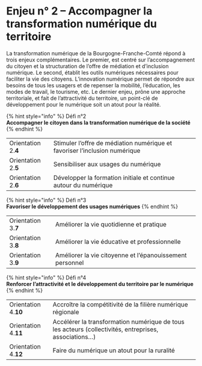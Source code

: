 # Enjeu n° 2 – Accompagner la transformation numérique du territoire

La transformation numérique de la Bourgogne-Franche-Comté répond à trois enjeux complémentaires. Le premier, est centré sur l’accompagnement du citoyen et la structuration de l’offre de médiation et d’inclusion numérique. Le second, établit les outils numériques nécessaires pour faciliter la vie des citoyens. L’innovation numérique permet de répondre aux besoins de tous les usagers et de repenser la mobilité, l’éducation, les modes de travail, le tourisme, etc. Le dernier enjeu, prône une approche territoriale, et fait de l’attractivité du territoire, un point-clé de développement pour le numérique soit un atout pour la réalité.

{% hint style="info" %}
Défi n°2  
**Accompagner le citoyen dans la transformation numérique de la société**
{% endhint %}

|  |  |
| :--- | :--- |
| Orientation 2.**4** | Stimuler l’offre de médiation numérique et favoriser l’inclusion numérique |
| Orientation 2.**5** | Sensibiliser aux usages du numérique |
| Orientation 2.**6** | Développer la formation initiale et continue autour du numérique |

{% hint style="info" %}
Défi n°3  
**Favoriser le développement des usages numériques**
{% endhint %}

|  |  |
| :--- | :--- |
| Orientation 3.**7** | Améliorer la vie quotidienne et pratique |
| Orientation 3.**8** | Améliorer la vie éducative et professionnelle |
| Orientation 3.**9** | Améliorer la vie citoyenne et l’épanouissement personnel |

{% hint style="info" %}
Défi n°4  
**Renforcer l’attractivité et le développement du territoire par le numérique**
{% endhint %}

|  |  |
| :--- | :--- |
| Orientation 4.**10** | Accroître la compétitivité de la filière numérique régionale |
| Orientation 4.**11** | Accélérer la transformation numérique de tous les acteurs \(collectivités, entreprises, associations…\) |
| Orientation 4.**12** | Faire du numérique un atout pour la ruralité |



